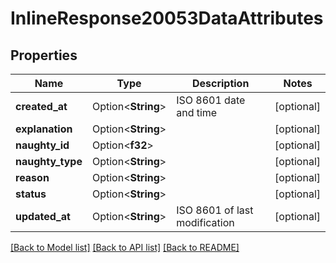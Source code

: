 # InlineResponse20053DataAttributes

## Properties

Name | Type | Description | Notes
------------ | ------------- | ------------- | -------------
**created_at** | Option<**String**> | ISO 8601 date and time | [optional]
**explanation** | Option<**String**> |  | [optional]
**naughty_id** | Option<**f32**> |  | [optional]
**naughty_type** | Option<**String**> |  | [optional]
**reason** | Option<**String**> |  | [optional]
**status** | Option<**String**> |  | [optional]
**updated_at** | Option<**String**> | ISO 8601 of last modification | [optional]

[[Back to Model list]](../README.md#documentation-for-models) [[Back to API list]](../README.md#documentation-for-api-endpoints) [[Back to README]](../README.md)


